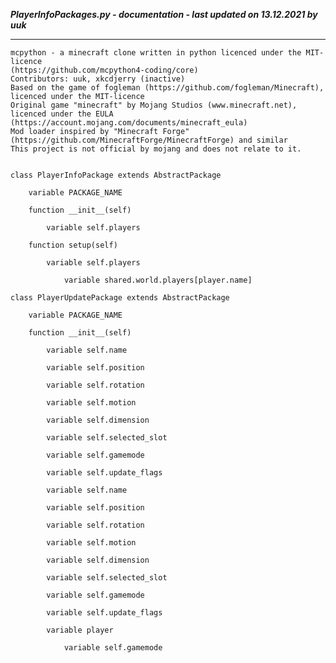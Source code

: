 ***PlayerInfoPackages.py - documentation - last updated on 13.12.2021 by uuk***
___

    mcpython - a minecraft clone written in python licenced under the MIT-licence 
    (https://github.com/mcpython4-coding/core)
    Contributors: uuk, xkcdjerry (inactive)
    Based on the game of fogleman (https://github.com/fogleman/Minecraft), licenced under the MIT-licence
    Original game "minecraft" by Mojang Studios (www.minecraft.net), licenced under the EULA
    (https://account.mojang.com/documents/minecraft_eula)
    Mod loader inspired by "Minecraft Forge" (https://github.com/MinecraftForge/MinecraftForge) and similar
    This project is not official by mojang and does not relate to it.


    class PlayerInfoPackage extends AbstractPackage

        variable PACKAGE_NAME

        function __init__(self)

            variable self.players

        function setup(self)

            variable self.players

                variable shared.world.players[player.name]

    class PlayerUpdatePackage extends AbstractPackage

        variable PACKAGE_NAME

        function __init__(self)

            variable self.name

            variable self.position

            variable self.rotation

            variable self.motion

            variable self.dimension

            variable self.selected_slot

            variable self.gamemode

            variable self.update_flags

            variable self.name

            variable self.position

            variable self.rotation

            variable self.motion

            variable self.dimension

            variable self.selected_slot

            variable self.gamemode

            variable self.update_flags

            variable player

                variable self.gamemode